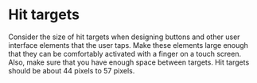 # Hit targets

<div>

Consider the size of hit targets when designing buttons and other user interface
elements that the user taps. Make these elements large enough that they can be
comfortably activated with a finger on a touch screen. Also, make sure that you
have enough space between targets. Hit targets should be about 44 pixels to 57
pixels.

</div>

<div>

<div>

</div>

</div>
